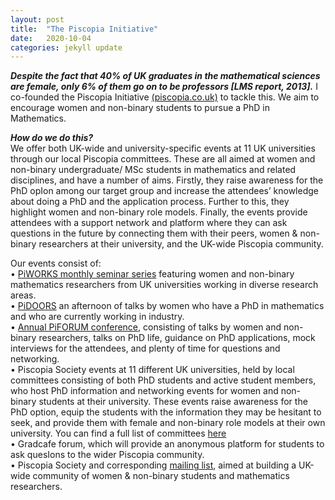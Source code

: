 ```yaml
---
layout: post
title:  "The Piscopia Initiative"
date:   2020-10-04 
categories: jekyll update
---
```


***Despite the fact that 40% of UK graduates in the mathematical sciences are female, only
6% of them go on to be professors [LMS report, 2013].*** I co-founded the Piscopia Initiative [(piscopia.co.uk)](https://piscopia.co.uk) to tackle this. We aim to encourage women and non-binary students to pursue a PhD in Mathematics. 

***How do we do this?*** <br>
We offer both UK-wide and university-specific events at 11 UK universities through our
local Piscopia committees. These are all aimed at women and non-binary undergraduate/
MSc students in mathematics and related disciplines, and have a number of aims. 
Firstly, they raise awareness for the PhD opIon among our target group and increase the
attendees’ knowledge about doing a PhD and the application process. Further to this,
they highlight women and non-binary role models. Finally, the events provide attendees
with a support network and platform where they can ask questions in the future by
connecting them with their peers, women & non-binary researchers at their university, and
the UK-wide Piscopia community.

Our events consist of: <br>
• [PiWORKS monthly seminar series](https://piscopia.co.uk/piworks-seminarseries/) featuring women and non-binary mathematics researchers from UK universities working in diverse research areas. <br>
• [PiDOORS](https://piscopia.co.uk/pidoors) an afternoon of talks by women who have a PhD in mathematics and who are currently working in industry. <br>
• [Annual PiFORUM conference](piscopia.co.uk/welcome-to-piforum), consisting of talks by women and non-binary researchers, talks on PhD life, guidance on PhD applications, mock interviews for the attendees,
and plenty of time for questions and networking. <br>
• Piscopia Society events at 11 different UK universities, held by local
committees consisting of both PhD students and active student members, who
host PhD information and networking events for women and non-binary students
at their university. These events raise awareness for the PhD option, equip the
students with the information they may be hesitant to seek, and provide them with
female and non-binary role models at their own university. You can find a full list of
committees [here](https://piscopia.co.uk/the-piscopia-society/) <br>
• Gradcafe forum, which will provide an anonymous platform for students to ask
quesIons to the wider Piscopia community. <br>
• Piscopia Society and corresponding [mailing list](https://docs.google.com/forms/d/e/1FAIpQLSc-FZJdwpj408GP1rohoC9z6-fNNv--WCP52_vC6gWIte5-bw/viewform?usp=send_form), aimed at building a UK-wide
community of women & non-binary students and mathematics researchers.

<!---[gerry1]({{TiffanyVlaar.github.io}}/pics/gerry1.png)
![gerry2]({{TiffanyVlaar.github.io}}/pics/gerry2.png)-->




